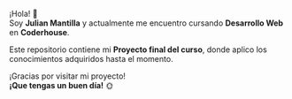 ¡Hola! 👋  
Soy **Julian Mantilla** y actualmente me encuentro cursando **Desarrollo Web** en **Coderhouse**.

Este repositorio contiene mi **Proyecto final del curso**, donde aplico los conocimientos adquiridos hasta el momento.

¡Gracias por visitar mi proyecto!  
**¡Que tengas un buen día!** 🌞